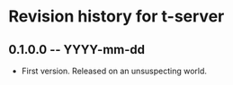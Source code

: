 # Revision history for t-server

## 0.1.0.0 -- YYYY-mm-dd

* First version. Released on an unsuspecting world.
